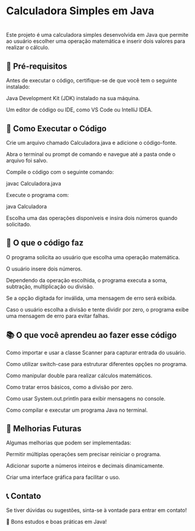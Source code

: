 <h1>Calculadora Simples em Java<h1></h1>

Este projeto é uma calculadora simples desenvolvida em Java que permite ao usuário escolher uma operação matemática e inserir dois valores para realizar o cálculo.

<h2>📌 Pré-requisitos</h2>

Antes de executar o código, certifique-se de que você tem o seguinte instalado:

Java Development Kit (JDK) instalado na sua máquina.

Um editor de código ou IDE, como VS Code ou IntelliJ IDEA.

<h2>🚀 Como Executar o Código</h2>

Crie um arquivo chamado Calculadora.java e adicione o código-fonte.

Abra o terminal ou prompt de comando e navegue até a pasta onde o arquivo foi salvo.

Compile o código com o seguinte comando:

javac Calculadora.java

Execute o programa com:

java Calculadora

Escolha uma das operações disponíveis e insira dois números quando solicitado.

<h2>📌 O que o código faz</h2>

O programa solicita ao usuário que escolha uma operação matemática.

O usuário insere dois números.

Dependendo da operação escolhida, o programa executa a soma, subtração, multiplicação ou divisão.

Se a opção digitada for inválida, uma mensagem de erro será exibida.

Caso o usuário escolha a divisão e tente dividir por zero, o programa exibe uma mensagem de erro para evitar falhas.

<h2>📚 O que você aprendeu ao fazer esse código</h2>

Como importar e usar a classe Scanner para capturar entrada do usuário.

Como utilizar switch-case para estruturar diferentes opções no programa.

Como manipular double para realizar cálculos matemáticos.

Como tratar erros básicos, como a divisão por zero.

Como usar System.out.println para exibir mensagens no console.

Como compilar e executar um programa Java no terminal.

<h2>🎯 Melhorias Futuras</h2>

Algumas melhorias que podem ser implementadas:

Permitir múltiplas operações sem precisar reiniciar o programa.

Adicionar suporte a números inteiros e decimais dinamicamente.

Criar uma interface gráfica para facilitar o uso.

<h2>📞 Contato</h2>

Se tiver dúvidas ou sugestões, sinta-se à vontade para entrar em contato!

🚀 Bons estudos e boas práticas em Java!
